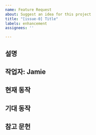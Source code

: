 ```yaml
---
name: Feature Request
about: Suggest an idea for this project
title: "[issue-0] Title"
labels: enhancement
assignees: ''

---
```


## 설명
## 작업자: Jamie
## 현재 동작
## 기대 동작
## 참고 문헌
